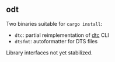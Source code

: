 ## odt

Two binaries suitable for `cargo install`:

- `dtc`: partial reimplementation of [dtc](https://github.com/dgibson/dtc) CLI
- `dtsfmt`: autoformatter for DTS files

Library interfaces not yet stabilized.

